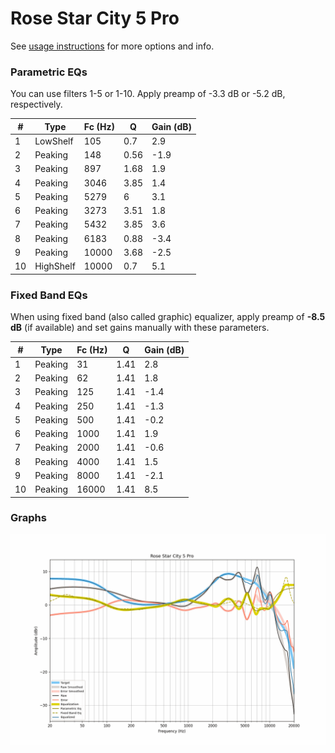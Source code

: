 # Rose Star City 5 Pro
See [usage instructions](https://github.com/jaakkopasanen/AutoEq#usage) for more options and info.

### Parametric EQs
You can use filters 1-5 or 1-10. Apply preamp of -3.3 dB or -5.2 dB, respectively.

|   # | Type      |   Fc (Hz) |    Q |   Gain (dB) |
|-----|-----------|-----------|------|-------------|
|   1 | LowShelf  |       105 | 0.7  |         2.9 |
|   2 | Peaking   |       148 | 0.56 |        -1.9 |
|   3 | Peaking   |       897 | 1.68 |         1.9 |
|   4 | Peaking   |      3046 | 3.85 |         1.4 |
|   5 | Peaking   |      5279 | 6    |         3.1 |
|   6 | Peaking   |      3273 | 3.51 |         1.8 |
|   7 | Peaking   |      5432 | 3.85 |         3.6 |
|   8 | Peaking   |      6183 | 0.88 |        -3.4 |
|   9 | Peaking   |     10000 | 3.68 |        -2.5 |
|  10 | HighShelf |     10000 | 0.7  |         5.1 |

### Fixed Band EQs
When using fixed band (also called graphic) equalizer, apply preamp of **-8.5 dB** (if available) and set gains manually with these parameters.

|   # | Type    |   Fc (Hz) |    Q |   Gain (dB) |
|-----|---------|-----------|------|-------------|
|   1 | Peaking |        31 | 1.41 |         2.8 |
|   2 | Peaking |        62 | 1.41 |         1.8 |
|   3 | Peaking |       125 | 1.41 |        -1.4 |
|   4 | Peaking |       250 | 1.41 |        -1.3 |
|   5 | Peaking |       500 | 1.41 |        -0.2 |
|   6 | Peaking |      1000 | 1.41 |         1.9 |
|   7 | Peaking |      2000 | 1.41 |        -0.6 |
|   8 | Peaking |      4000 | 1.41 |         1.5 |
|   9 | Peaking |      8000 | 1.41 |        -2.1 |
|  10 | Peaking |     16000 | 1.41 |         8.5 |

### Graphs
![](./Rose%20Star%20City%205%20Pro.png)
